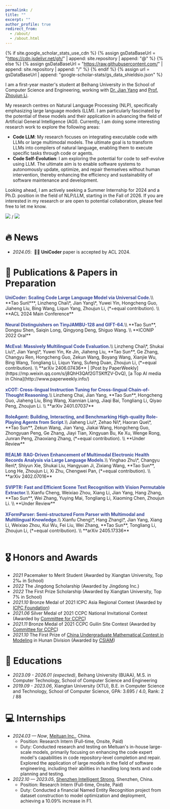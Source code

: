 ```yaml
---
permalink: /
title: ""
excerpt: ""
author_profile: true
redirect_from: 
  - /about/
  - /about.html
---
```


{% if site.google_scholar_stats_use_cdn %}
{% assign gsDataBaseUrl = "https://cdn.jsdelivr.net/gh/" | append: site.repository | append: "@" %}
{% else %}
{% assign gsDataBaseUrl = "https://raw.githubusercontent.com/" | append: site.repository | append: "/" %}
{% endif %}
{% assign url = gsDataBaseUrl | append: "google-scholar-stats/gs_data_shieldsio.json" %}

<span class='anchor' id='about-me'></span>

<!--Hello All! My name is Tao Sun.-->

I am a first-year master's student at Beihang University in the School of Computer Science and Engineering, working with [Dr. Jian Yang](https://scholar.google.com/citations?user=i9opWEgAAAAJ) and [Prof. Zhoujun Li](https://scholar.google.com/citations?user=e-4LoEcAAAAJ).

My research centres on Natural Language Processing (NLP), specifically emphasizing large language models (LLM). I am particularly fascinated by the potential of these models and their application in advancing the field of Artificial General Intelligence (AGI). Currently, I am doing some interesting research work to explore the following areas:

- **Code LLM**: My research focuses on integrating executable code with LLMs or large multimodal models. The ultimate goal is to transform LLMs into compilers of natural language, enabling them to execute specific tasks through code or agents.
- **Code Self-Evolution**: I am exploring the potential for code to self-evolve using LLM. The ultimate aim is to enable software systems to autonomously update, optimize, and repair themselves without human intervention, thereby enhancing the efficiency and sustainability of software maintenance and development.

Looking ahead, I am actively seeking a Summer Internship for 2024 and a Ph.D. position in the field of NLP/LLM, starting in the Fall of 2026. If you are interested in my research or are open to potential collaboration, please feel free to let me know.

<!--[CV](assets/pdf/Resume_ST.pdf) / [中文简历](assets/pdf/CV_ST_ZH.pdf)-->

<a href='./assets/pdf/Resume_ST.pdf'><img src="https://img.shields.io/badge/-Sun's%20Resum%C3%A9-299DE7?logo=gitbook&logoColor=white"></a> / <a href='./assets/pdf/CV_ST_ZH'><img src="https://img.shields.io/badge/-%E4%B8%AD%E6%96%87%E7%AE%80%E5%8E%86-%3Flogo%3Dgitbook%26logoColor%3Dwhite
"></a>

<!--
My research interest includes neural machine translation and computer vision. I have published more than 100 papers at the top international AI conferences with total <a href='https://scholar.google.com/citations?user=DhtAFkwAAAAJ'>google scholar citations <strong><span id='total_cit'>260000+</span></strong></a> (You can also use google scholar badge <a href='https://scholar.google.com/citations?user=DhtAFkwAAAAJ'><img src="https://img.shields.io/endpoint?url={{ url | url_encode }}&logo=Google%20Scholar&labelColor=f6f6f6&color=9cf&style=flat&label=citations"></a>).
-->

# 🔥 News
- *2024.05*: &nbsp;🎉🎉 **UniCoder** paper is accepted by ACL 2024.
<!-- *2022.02*: &nbsp;🎉🎉 Lorem ipsum dolor sit amet, consectetur adipiscing elit. Vivamus ornare aliquet ipsum, ac tempus justo dapibus sit amet. -->

# 📝 Publications & Papers in Preparation

<!--
<div class='paper-box'><div class='paper-box-image'><div><div class="badge">CVPR 2016</div><img src='images/500x300.png' alt="sym" width="100%"></div></div>
<div class='paper-box-text' markdown="1">
[Deep Residual Learning for Image Recognition](https://openaccess.thecvf.com/content_cvpr_2016/papers/He_Deep_Residual_Learning_CVPR_2016_paper.pdf)

**Kaiming He**, Xiangyu Zhang, Shaoqing Ren, Jian Sun

[**Project**](https://scholar.google.com/citations?view_op=view_citation&hl=zh-CN&user=DhtAFkwAAAAJ&citation_for_view=DhtAFkwAAAAJ:ALROH1vI_8AC) <strong><span class='show_paper_citations' data='DhtAFkwAAAAJ:ALROH1vI_8AC'></span></strong>
- Lorem ipsum dolor sit amet, consectetur adipiscing elit. Vivamus ornare aliquet ipsum, ac tempus justo dapibus sit amet. 
</div>
</div>
-->


<div class='paper-box-text' markdown="1">
<strong><font color="#374798">UniCoder: Scaling Code Large Language Model via Universal Code.</font></strong>\\
**Tao Sun\***, Linzheng Chai\*, Jian Yang\*, Yuwei Yin, Hongcheng Guo, Jiaheng Liu, Bing Wang, Liqun Yang, Zhoujun Li, (*=equal contribution). \\
**ACL 2024 Main Conference** 
</div><br>

<div class='paper-box-text' markdown="1">
<strong><font color="#374798">Neural Distinguishers on TinyJAMBU-128 and GIFT-64.</font></strong>\\
**Tao Sun**, Dongsu Shen, Saiqin Long, Qingyong Deng, Shiguo Wang. \\
**ICONIP 2022 Oral**
</div><br>

<div class='paper-box-text' markdown="1">
<strong><font color="#374798">McEval: Massively Multilingual Code Evaluation.</font></strong>\\
Linzheng Chai\*, Shukai Liu\*, Jian Yang\*, Yuwei Yin, Ke Jin, Jiaheng Liu, **Tao Sun**, Ge Zhang, Changyu Ren, Hongcheng Guo, Zekun Wang, Boyang Wang, Xianjie Wu, Bing Wang, Tongliang Li, Liqun Yang, Sufeng Duan, Zhoujun Li, (*=equal contribution). \\
**arXiv 2406.07436** | [Post by PaperWeekly](https://mp.weixin.qq.com/s/j8QhH3QAf2GTSKffZV-DvQ), [a Top AI media in China](http://www.paperweekly.info/)
</div><br>

<div class='paper-box-text' markdown="1">
<strong><font color="#374798">xCOT: Cross-lingual Instruction Tuning for Cross-lingual Chain-of-Thought Reasoning.</font></strong>\\
Linzheng Chai, Jian Yang, **Tao Sun**, Hongcheng Guo, Jiaheng Liu, Bing Wang, Xiannian Liang, Jiaqi Bai, Tongliang Li, Qiyao Peng, Zhoujun Li. \\
**arXiv 2401.07037**
</div><br>

<div class='paper-box-text' markdown="1">
<strong><font color="#374798">RoleAgent: Building, Interacting, and Benchmarking High-quality Role-Playing Agents from Script.</font></strong>\\
Jiaheng Liu\*, Zehao Ni\*, Haoran Que\*, **Tao Sun**, Zekun Wang, Jian Yang, Jiakai Wang, Hongcheng Guo, Zhongyuan Peng, Ge Zhang, Jiayi Tian, Xingyuan Bu, Ke Xu, Wenge Rong, Junran Peng, Zhaoxiang Zhang, (*=equal contribution). \\
**Under Review**
</div><br>

<div class='paper-box-text' markdown="1">
<strong><font color="#374798">REALM: RAG-Driven Enhancement of Multimodal Electronic Health Records Analysis via Large Language Models.</font></strong>\\
Yinghao Zhu\*, Changyu Ren\*, Shiyun Xie, Shukai Liu, Hangyuan Ji, Zixiang Wang, **Tao Sun**, Long He, Zhoujun Li, Xi Zhu, Chengwei Pan, (*=equal contribution). \\
**arXiv 2402.07016**
</div><br>

<div class='paper-box-text' markdown="1">
<strong><font color="#374798">SVIPTR: Fast and Efficient Scene Text Recognition with Vision Permutable Extractor.</font></strong>\\
Xianfu Cheng, Weixiao Zhou, Xiang Li, Jian Yang, Hang Zhang, **Tao Sun**, Wei Zhang, Yuying Mai, Tongliang Li, Xiaoming Chen, Zhoujun Li. \\
**Under Review**
</div><br>

<div class='paper-box-text' markdown="1">
<strong><font color="#374798">XFormParser: Semi-structured Form Parser with Multimodal and Multilingual Knowledge.</font></strong>\\
Xianfu Cheng\*, Hang Zhang\*, Jian Yang, Xiang Li, Weixiao Zhou, Kui Wu, Fei Liu, Wei Zhang, **Tao Sun**, Tongliang Li, Zhoujun Li, (*=equal contribution). \\
**arXiv 2405.17336**
</div><br>


<!-- [Lorem ipsum dolor sit amet, consectetur adipiscing elit. Vivamus ornare aliquet ipsum, ac tempus justo dapibus sit amet](https://github.com), A, B, C, **CVPR 2020**-->

# 🎖 Honors and Awards
- *2021* Pacemaker to Merit Student (Awarded by Xiangtan University, Top 2‰ in School)
- *2022* The Jingdong Scholarship (Awarded by Jingdong Inc.)
- *2022* The First Prize Scholarship (Awarded by Xiangtan University, Top 7% in School)
- *2021.10* Bronze Medal of 2021 ICPC Asia Regional Contest (Awarded by [ICPC Foundation](https://icpc.foundation))
- *2021.06* Silver Medal of 2021 CCPC National Invitational Contest (Awarded by [Committee for CCPC](https://ccpc.io/))
- *2021.11* Bronze Medal of 2021 CCPC Guilin Site Contest (Awarded by [Committee for CCPC](https://ccpc.io/))
- *2021.10* The First Prize of [China Undergraduate Mathematical Contest in Modeling](https://en.csiam.org.cn/) in Hunan Division (Awarded by [CSIAM](https://en.csiam.org.cn))

# 📖 Educations

- *2023.09 - 2026.01 (expected)*, Beihang University (BUAA), M.S. in Computer Technology, School of Computer Science and Engineering
- *2019.09 - 2023.06*, Xiangtan University (XTU), B.E. in Computer Science and Technology, School of Computer Science, GPA: 3.695 / 4.0, Rank: 2 / 88

<!--
# 💬 Invited Talks
- *2021.06*, Lorem ipsum dolor sit amet, consectetur adipiscing elit. Vivamus ornare aliquet ipsum, ac tempus justo dapibus sit amet. 
- *2021.03*, Lorem ipsum dolor sit amet, consectetur adipiscing elit. Vivamus ornare aliquet ipsum, ac tempus justo dapibus sit amet.  \| [\[video\]](https://github.com/)
-->

# 💻 Internships
- *2024.03 — Now*, [Meituan Inc.](https://www.meituan.com/en-US/about-us), China.
  - Position: Research Intern (Full-time, Onsite, Paid)
  - Duty: Conducted research and testing on Meituan's in-house large-scale models, primarily focusing on enhancing the code expert model's capabilities in code repository-level completion and repair. Explored the application of large models in the field of software engineering, including their abilities in handling long texts and code planning and testing.
- *2022.10 — 2023.05*, [Shenzhen Intelligent Strong](http://www.ai-strong.com/), Shenzhen, China.
  - Position: Research Intern (Full-time, Onsite, Paid)
  - Duty: Conducted a financial Named Entity Recognition project from dataset construction to model optimization and deployment, achieving a 10.09% increase in F1.
